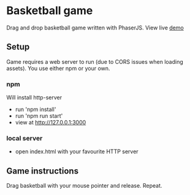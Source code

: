 # Basketball game

Drag and drop basketball game written with PhaserJS. View live [demo](https://markradomski.github.io/basketball-game//)



## Setup

Game requires a web server to run (due to CORS issues when loading assets). 
You use either npm or your own.

### npm


Will install http-server

- run 'npm install'
- run 'npm run start'
- view at http://127.0.0.1:3000


### local server

- open index.html with your favourite HTTP server


## Game instructions

Drag basketball with your mouse pointer and release. Repeat.
